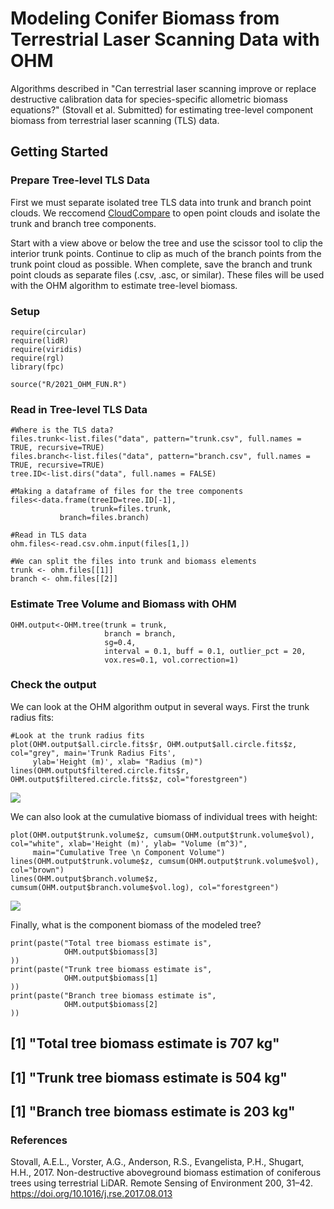 

# Modeling Conifer Biomass from Terrestrial Laser Scanning Data with OHM
Algorithms described in "Can terrestrial laser scanning improve or replace destructive calibration data for species-specific allometric biomass equations?" (Stovall et al. Submitted) for estimating tree-level component biomass from terrestrial laser scanning (TLS) data. 

## Getting Started

### Prepare Tree-level TLS Data
First we must separate isolated tree TLS data into trunk and branch point clouds. We reccomend [CloudCompare](https://www.danielgm.net/cc/]) to open point clouds and isolate the trunk and branch tree components. 

Start with a view above or below the tree and use the scissor tool to clip the interior trunk points. Continue to clip as much of the branch points from the trunk point cloud as possible. When complete, save the branch and trunk point clouds as separate files (.csv, .asc, or similar). These files will be used with the OHM algorithm to estimate tree-level biomass.

### Setup
```{r echo=T, results='hide'}
require(circular)
require(lidR)
require(viridis)
require(rgl)
library(fpc)

source("R/2021_OHM_FUN.R")

```

### Read in Tree-level TLS Data

```{r}
#Where is the TLS data?
files.trunk<-list.files("data", pattern="trunk.csv", full.names = TRUE, recursive=TRUE)
files.branch<-list.files("data", pattern="branch.csv", full.names = TRUE, recursive=TRUE)
tree.ID<-list.dirs("data", full.names = FALSE)

#Making a dataframe of files for the tree components
files<-data.frame(treeID=tree.ID[-1],
                  trunk=files.trunk,
           branch=files.branch)

#Read in TLS data
ohm.files<-read.csv.ohm.input(files[1,])

#We can split the files into trunk and biomass elements
trunk <- ohm.files[[1]]
branch <- ohm.files[[2]]
```

### Estimate Tree Volume and Biomass with OHM

```{r echo=T, results='hide'}
OHM.output<-OHM.tree(trunk = trunk,
                     branch = branch,
                     sg=0.4,
                     interval = 0.1, buff = 0.1, outlier_pct = 20,
                     vox.res=0.1, vol.correction=1)
```


### Check the output
We can look at the OHM algorithm output in several ways. First the trunk radius fits:
```{r}
#Look at the trunk radius fits
plot(OHM.output$all.circle.fits$r, OHM.output$all.circle.fits$z, col="grey", main='Trunk Radius Fits',
     ylab='Height (m)', xlab= "Radius (m)")
lines(OHM.output$filtered.circle.fits$r, OHM.output$filtered.circle.fits$z, col="forestgreen")
```
![](https://github.com/aestovall/OHM/readme/trunk_radius.png)


We can also look at the cumulative biomass of individual trees with height:
```{r}
plot(OHM.output$trunk.volume$z, cumsum(OHM.output$trunk.volume$vol), col="white", xlab='Height (m)', ylab= "Volume (m^3)", 
     main="Cumulative Tree \n Component Volume")
lines(OHM.output$trunk.volume$z, cumsum(OHM.output$trunk.volume$vol), col="brown")
lines(OHM.output$branch.volume$z, cumsum(OHM.output$branch.volume$vol.log), col="forestgreen")
```
![](https://github.com/aestovall/OHM/readme/tree_volume.png)

Finally, what is the component biomass of the modeled tree? 
```{r}
print(paste("Total tree biomass estimate is",
            OHM.output$biomass[3]
))
print(paste("Trunk tree biomass estimate is",
            OHM.output$biomass[1]
))
print(paste("Branch tree biomass estimate is",
            OHM.output$biomass[2]
))
```
  ## [1] "Total tree biomass estimate is 707 kg"
  ## [1] "Trunk tree biomass estimate is 504 kg"
  ## [1] "Branch tree biomass estimate is 203 kg"

### References
Stovall, A.E.L., Vorster, A.G., Anderson, R.S., Evangelista, P.H., Shugart, H.H., 2017. Non-destructive aboveground biomass estimation of coniferous trees using terrestrial LiDAR. Remote Sensing of Environment 200, 31–42. https://doi.org/10.1016/j.rse.2017.08.013


